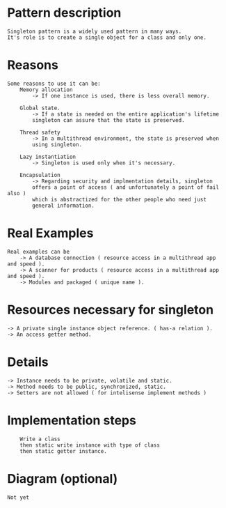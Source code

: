 # Pattern description
    Singleton pattern is a widely used pattern in many ways. 
    It's role is to create a single object for a class and only one.

# Reasons
    Some reasons to use it can be:
        Memory allocation 
            -> If one instance is used, there is less overall memory.
        
        Global state.
            -> If a state is needed on the entire application's lifetime
            singleton can assure that the state is preserved.
        
        Thread safety
            -> In a multithread environment, the state is preserved when
            using singleton.
        
        Lazy instantiation
            -> Singleton is used only when it's necessary.

        Encapsulation
            -> Regarding security and implmentation details, singleton
            offers a point of access ( and unfortunately a point of fail also )
            which is abstractized for the other people who need just
            general information.
# Real Examples
    Real examples can be
        -> A database connection ( resource access in a multithread app and speed ).
        -> A scanner for products ( resource access in a multithread app and speed ).
        -> Modules and packaged ( unique name ).

# Resources necessary for singleton
    -> A private single instance object reference. ( has-a relation ).
    -> An access getter method.

# Details
    -> Instance needs to be private, volatile and static.
    -> Method needs to be public, synchronized, static.
    -> Setters are not allowed ( for intelisense implement methods )
# Implementation steps
        Write a class 
        then static write instance with type of class 
        then static getter instance.
        
# Diagram (optional)
    Not yet